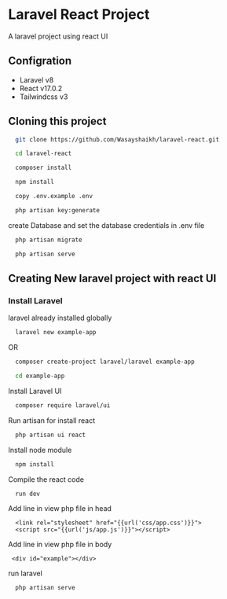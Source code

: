 
# Laravel React Project

A laravel project using react UI   

##  Configration
-   Laravel v8
-   React v17.0.2
-   Tailwindcss v3

## Cloning this project
```bash
  git clone https://github.com/Wasayshaikh/laravel-react.git
```
```bash
  cd laravel-react
```
```bash
  composer install
```
```bash
  npm install
```
```bash
  copy .env.example .env
```
```bash
  php artisan key:generate
```
create Database and set the database credentials in .env file
```bash
  php artisan migrate
```
```bash
  php artisan serve
```


## Creating New laravel project with react UI
### Install Laravel
laravel already installed globally 
```bash
  laravel new example-app
```
OR
```bash
  composer create-project laravel/laravel example-app
```

```bash
  cd example-app
```
  Install Laravel UI
```bash
  composer require laravel/ui
```
Run artisan for install react
```bash
  php artisan ui react
```
Install node module
```bash
  npm install
```
Compile the react code
```bash
  run dev
```
Add line in view php file in head
```
  <link rel="stylesheet" href="{{url('css/app.css')}}">
  <script src="{{url('js/app.js')}}"></script>
```
Add line in view php file in body
```
 <div id="example"></div>
```
run laravel 
```bash
  php artisan serve
```